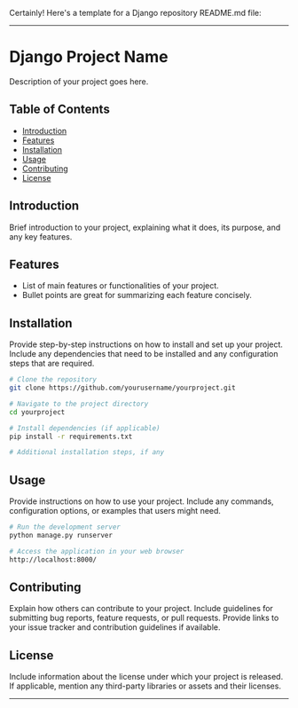 Certainly! Here's a template for a Django repository README.md file:

---

# Django Project Name

Description of your project goes here.

## Table of Contents

- [Introduction](#introduction)
- [Features](#features)
- [Installation](#installation)
- [Usage](#usage)
- [Contributing](#contributing)
- [License](#license)

## Introduction

Brief introduction to your project, explaining what it does, its purpose, and any key features.

## Features

- List of main features or functionalities of your project.
- Bullet points are great for summarizing each feature concisely.

## Installation

Provide step-by-step instructions on how to install and set up your project. Include any dependencies that need to be installed and any configuration steps that are required.

```bash
# Clone the repository
git clone https://github.com/yourusername/yourproject.git

# Navigate to the project directory
cd yourproject

# Install dependencies (if applicable)
pip install -r requirements.txt

# Additional installation steps, if any
```

## Usage

Provide instructions on how to use your project. Include any commands, configuration options, or examples that users might need.

```bash
# Run the development server
python manage.py runserver

# Access the application in your web browser
http://localhost:8000/
```

## Contributing

Explain how others can contribute to your project. Include guidelines for submitting bug reports, feature requests, or pull requests. Provide links to your issue tracker and contribution guidelines if available.

## License

Include information about the license under which your project is released. If applicable, mention any third-party libraries or assets and their licenses.

---
